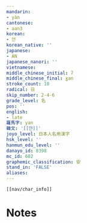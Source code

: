 ```yaml
---
mandarin:
- yàn
cantonese:
- aan3
korean:
- 안
korean_native: ''
japanese:
- AN
japanese_nanori: ''
vietnamese:
middle_chinese_initial: ʔ
middle_chinese_final: ɣan
stroke_count: 10
radical: 日
skip_number: 2-4-6
grade_level: 名
pos: ''
english:
- late
羅馬字: yan
韓文: '[[얀]]'
joyo_level: 日本人名用漢字
hsk_level: ''
hanmun_edu_level: ''
danayo_id: 8398
mc_id: 602
graphemic_classification: 安
stand_in: 'FALSE'
aliases:
---
```

```meta-bind-embed
[[nav/char_info]]
```

# Notes
